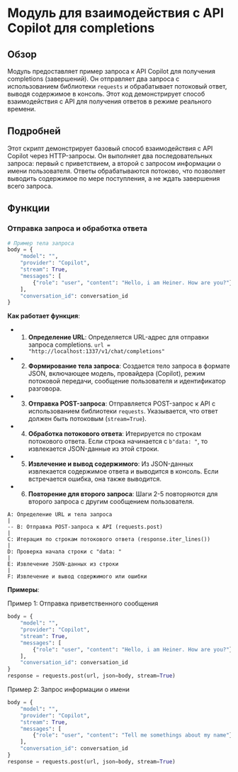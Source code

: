 # Модуль для взаимодействия с API Copilot для completions

## Обзор

Модуль предоставляет пример запроса к API Copilot для получения completions (завершений). Он отправляет два запроса с использованием библиотеки `requests` и обрабатывает потоковый ответ, выводя содержимое в консоль. Этот код демонстрирует способ взаимодействия с API для получения ответов в режиме реального времени.

## Подробней

Этот скрипт демонстрирует базовый способ взаимодействия с API Copilot через HTTP-запросы. Он выполняет два последовательных запроса: первый с приветствием, а второй с запросом информации о имени пользователя. Ответы обрабатываются потоково, что позволяет выводить содержимое по мере поступления, а не ждать завершения всего запроса.

## Функции

### Отправка запроса и обработка ответа

```python
# Пример тела запроса
body = {
    "model": "",
    "provider": "Copilot", 
    "stream": True,
    "messages": [
        {"role": "user", "content": "Hello, i am Heiner. How are you?"}
    ],
    "conversation_id": conversation_id
}
```

**Как работает функция**:
- 1. **Определение URL**: Определяется URL-адрес для отправки запроса completions. `url = "http://localhost:1337/v1/chat/completions"`
- 2. **Формирование тела запроса**: Создается тело запроса в формате JSON, включающее модель, провайдера (Copilot), режим потоковой передачи, сообщение пользователя и идентификатор разговора.
- 3. **Отправка POST-запроса**: Отправляется POST-запрос к API с использованием библиотеки `requests`. Указывается, что ответ должен быть потоковым (`stream=True`).
- 4. **Обработка потокового ответа**: Итерируется по строкам потокового ответа. Если строка начинается с `b"data: "`, то извлекается JSON-данные из этой строки.
- 5. **Извлечение и вывод содержимого**: Из JSON-данных извлекается содержимое ответа и выводится в консоль. Если встречается ошибка, она также выводится.
- 6. **Повторение для второго запроса**: Шаги 2-5 повторяются для второго запроса с другим сообщением пользователя.

```
A: Определение URL и тела запроса
|
-- B: Отправка POST-запроса к API (requests.post)
|
C: Итерация по строкам потокового ответа (response.iter_lines())
|
D: Проверка начала строки с "data: "
|
E: Извлечение JSON-данных из строки
|
F: Извлечение и вывод содержимого или ошибки
```

**Примеры**:

Пример 1: Отправка приветственного сообщения
```python
body = {
    "model": "",
    "provider": "Copilot", 
    "stream": True,
    "messages": [
        {"role": "user", "content": "Hello, i am Heiner. How are you?"}
    ],
    "conversation_id": conversation_id
}
response = requests.post(url, json=body, stream=True)
```

Пример 2: Запрос информации о имени
```python
body = {
    "model": "",
    "provider": "Copilot",
    "stream": True, 
    "messages": [
        {"role": "user", "content": "Tell me somethings about my name"}
    ],
    "conversation_id": conversation_id
}
response = requests.post(url, json=body, stream=True)